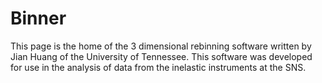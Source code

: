 # Binner

This page is the home of the 3 dimensional rebinning software written by Jian Huang of the University of Tennessee. This software was developed for use in the analysis of data from the inelastic instruments at the SNS.
